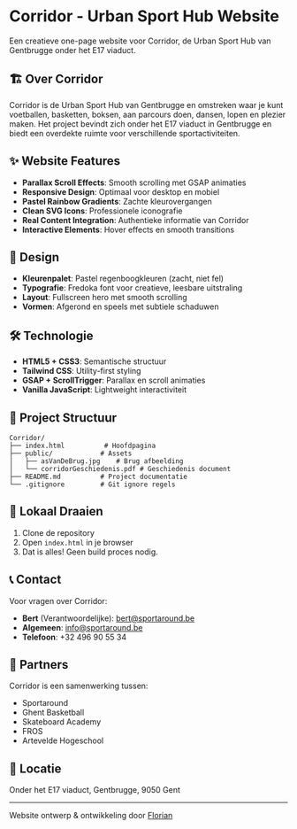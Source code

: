 # Corridor - Urban Sport Hub Website

Een creatieve one-page website voor Corridor, de Urban Sport Hub van Gentbrugge onder het E17 viaduct.

## 🏗️ Over Corridor

Corridor is de Urban Sport Hub van Gentbrugge en omstreken waar je kunt voetballen, basketten, boksen, aan parcours doen, dansen, lopen en plezier maken. Het project bevindt zich onder het E17 viaduct in Gentbrugge en biedt een overdekte ruimte voor verschillende sportactiviteiten.

## ✨ Website Features

- **Parallax Scroll Effects**: Smooth scrolling met GSAP animaties
- **Responsive Design**: Optimaal voor desktop en mobiel
- **Pastel Rainbow Gradients**: Zachte kleurovergangen
- **Clean SVG Icons**: Professionele iconografie
- **Real Content Integration**: Authentieke informatie van Corridor
- **Interactive Elements**: Hover effects en smooth transitions

## 🎨 Design

- **Kleurenpalet**: Pastel regenboogkleuren (zacht, niet fel)
- **Typografie**: Fredoka font voor creatieve, leesbare uitstraling
- **Layout**: Fullscreen hero met smooth scrolling
- **Vormen**: Afgerond en speels met subtiele schaduwen

## 🛠️ Technologie

- **HTML5 + CSS3**: Semantische structuur
- **Tailwind CSS**: Utility-first styling
- **GSAP + ScrollTrigger**: Parallax en scroll animaties
- **Vanilla JavaScript**: Lightweight interactiviteit

## 📁 Project Structuur

```
Corridor/
├── index.html          # Hoofdpagina
├── public/            # Assets
│   ├── asVanDeBrug.jpg    # Brug afbeelding
│   └── corridorGeschiedenis.pdf # Geschiedenis document
├── README.md          # Project documentatie
└── .gitignore         # Git ignore regels
```

## 🚀 Lokaal Draaien

1. Clone de repository
2. Open `index.html` in je browser
3. Dat is alles! Geen build proces nodig.

## 📞 Contact

Voor vragen over Corridor:
- **Bert** (Verantwoordelijke): bert@sportaround.be
- **Algemeen**: info@sportaround.be
- **Telefoon**: +32 496 90 55 34

## 🤝 Partners

Corridor is een samenwerking tussen:
- Sportaround
- Ghent Basketball  
- Skateboard Academy
- FROS
- Artevelde Hogeschool

## 📍 Locatie

Onder het E17 viaduct, Gentbrugge, 9050 Gent

---

Website ontwerp & ontwikkeling door [Florian](https://florian-tau.vercel.app)
